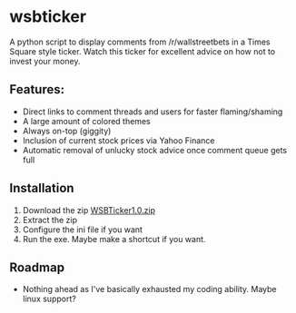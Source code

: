 # wsbticker
A python script to display comments from /r/wallstreetbets in a Times Square style ticker. Watch this ticker for excellent advice on how not to invest your money.

## Features:
- Direct links to comment threads and users for faster flaming/shaming
- A large amount of colored themes
- Always on-top (giggity)
- Inclusion of current stock prices via Yahoo Finance
- Automatic removal of unlucky stock advice once comment queue gets full


## Installation
1. Download the zip <a id="raw-url" href="https://github.com/ArobertsStratoIT/wsbticker/blob/master/dist/WSBTicker1.0.zip" download>WSBTicker1.0.zip</a>
2. Extract the zip
3. Configure the ini file if you want
4. Run the exe. Maybe make a shortcut if you want.

## Roadmap
- Nothing ahead as I've basically exhausted my coding ability. Maybe linux support?
